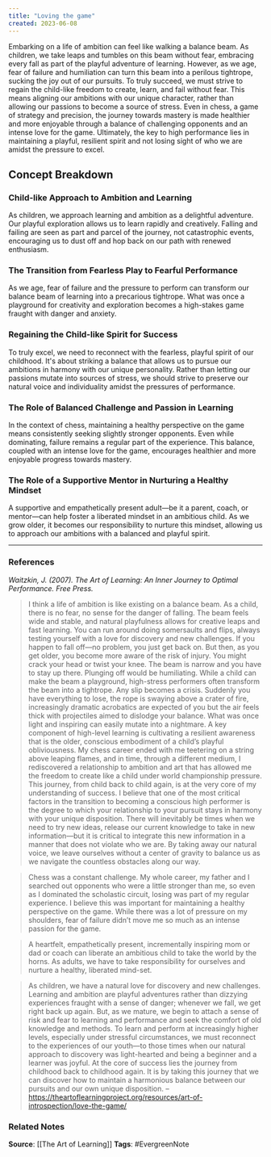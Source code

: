 ```yaml
---
title: "Loving the game"
created: 2023-06-08
---
```


Embarking on a life of ambition can feel like walking a balance beam. As children, we take leaps and tumbles on this beam without fear, embracing every fall as part of the playful adventure of learning. However, as we age, fear of failure and humiliation can turn this beam into a perilous tightrope, sucking the joy out of our pursuits. To truly succeed, we must strive to regain the child-like freedom to create, learn, and fail without fear. This means aligning our ambitions with our unique character, rather than allowing our passions to become a source of stress. Even in chess, a game of strategy and precision, the journey towards mastery is made healthier and more enjoyable through a balance of challenging opponents and an intense love for the game. Ultimately, the key to high performance lies in maintaining a playful, resilient spirit and not losing sight of who we are amidst the pressure to excel.

## Concept Breakdown

### Child-like Approach to Ambition and Learning
As children, we approach learning and ambition as a delightful adventure. Our playful exploration allows us to learn rapidly and creatively. Falling and failing are seen as part and parcel of the journey, not catastrophic events, encouraging us to dust off and hop back on our path with renewed enthusiasm.

### The Transition from Fearless Play to Fearful Performance
As we age, fear of failure and the pressure to perform can transform our balance beam of learning into a precarious tightrope. What was once a playground for creativity and exploration becomes a high-stakes game fraught with danger and anxiety.

### Regaining the Child-like Spirit for Success
To truly excel, we need to reconnect with the fearless, playful spirit of our childhood. It's about striking a balance that allows us to pursue our ambitions in harmony with our unique personality. Rather than letting our passions mutate into sources of stress, we should strive to preserve our natural voice and individuality amidst the pressures of performance.

### The Role of Balanced Challenge and Passion in Learning
In the context of chess, maintaining a healthy perspective on the game means consistently seeking slightly stronger opponents. Even while dominating, failure remains a regular part of the experience. This balance, coupled with an intense love for the game, encourages healthier and more enjoyable progress towards mastery.

### The Role of a Supportive Mentor in Nurturing a Healthy Mindset
A supportive and empathetically present adult—be it a parent, coach, or mentor—can help foster a liberated mindset in an ambitious child. As we grow older, it becomes our responsibility to nurture this mindset, allowing us to approach our ambitions with a balanced and playful spirit.

---
### References

*Waitzkin, J. (2007). The Art of Learning: An Inner Journey to Optimal Performance. Free Press.*

> I think a life of ambition is like existing on a balance beam. As a child, there is no fear, no sense for the danger of falling. The beam feels wide and stable, and natural playfulness allows for creative leaps and fast learning. You can run around doing somersaults and flips, always testing yourself with a love for discovery and new challenges. If you happen to fall off—no problem, you just get back on. But then, as you get older, you become more aware of the risk of injury. You might crack your head or twist your knee. The beam is narrow and you have to stay up there. Plunging off would be humiliating. While a child can make the beam a playground, high-stress performers often transform the beam into a tightrope. Any slip becomes a crisis. Suddenly you have everything to lose, the rope is swaying above a crater of fire, increasingly dramatic acrobatics are expected of you but the air feels thick with projectiles aimed to dislodge your balance. What was once light and inspiring can easily mutate into a nightmare. A key component of high-level learning is cultivating a resilient awareness that is the older, conscious embodiment of a child’s playful obliviousness. My chess career ended with me teetering on a string above leaping flames, and in time, through a different medium, I rediscovered a relationship to ambition and art that has allowed me the freedom to create like a child under world championship pressure. This journey, from child back to child again, is at the very core of my understanding of success. I believe that one of the most critical factors in the transition to becoming a conscious high performer is the degree to which your relationship to your pursuit stays in harmony with your unique disposition. There will inevitably be times when we need to try new ideas, release our current knowledge to take in new information—but it is critical to integrate this new information in a manner that does not violate who we are. By taking away our natural voice, we leave ourselves without a center of gravity to balance us as we navigate the countless obstacles along our way.

> Chess was a constant challenge. My whole career, my father and I searched out opponents who were a little stronger than me, so even as I dominated the scholastic circuit, losing was part of my regular experience. I believe this was important for maintaining a healthy perspective on the game. While there was a lot of pressure on my shoulders, fear of failure didn’t move me so much as an intense passion for the game. 

> A heartfelt, empathetically present, incrementally inspiring mom or dad or coach can liberate an ambitious child to take the world by the horns. As adults, we have to take responsibility for ourselves and nurture a healthy, liberated mind-set.

> As children, we have a natural love for discovery and new challenges. Learning and ambition are playful adventures rather than dizzying experiences fraught with a sense of danger; whenever we fall, we get right back up again. But, as we mature, we begin to attach a sense of risk and fear to learning and performance and seek the comfort of old knowledge and methods. To learn and perform at increasingly higher levels, especially under stressful circumstances, we must reconnect to the experiences of our youth—to those times when our natural approach to discovery was light-hearted and being a beginner and a learner was joyful. At the core of success lies the journey from childhood back to childhood again. It is by taking this journey that we can discover how to maintain a harmonious balance between our pursuits and our own unique disposition. – https://theartoflearningproject.org/resources/art-of-introspection/love-the-game/

### Related Notes
**Source**: [[The Art of Learning]]
**Tags**: #EvergreenNote
